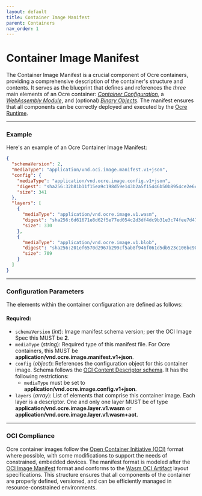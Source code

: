 ```yaml
---
layout: default
title: Container Image Manifest 
parent: Containers
nav_order: 1 
---
```


# Container Image Manifest

The Container Image Manifest is a crucial component of Ocre containers, providing a comprehensive description of the container's structure and contents. It serves as the blueprint that defines and references the *three* main elements of an Ocre container: [*Container Configuration*](../components/container_configuration), a [*WebAssembly Module*](../components/webassembly_module), and (optional) [*Binary Objects*](../components/binary_objects). The manifest ensures that all components can be correctly deployed and executed by the [Ocre Runtime](../../runtime/overview/index.md). 

---

### Example

Here's an example of an Ocre Container Image Manifest:

```json
{
  "schemaVersion": 2,
  "mediaType": "application/vnd.oci.image.manifest.v1+json",
  "config": {
    "mediaType": "application/vnd.ocre.image.config.v1+json",
    "digest": "sha256:32b81b11f15ea9c198d59e143b2a5f15446b50b8954ce2e6cfab959988271c78",
    "size": 341
  },
  "layers": [
    {
      "mediaType": "application/vnd.ocre.image.v1.wasm",
      "digest": "sha256:6d61671e8d62f5e77ed054c2d3df4dc9b31e3c74fee7d478f3f2bbdc99a6f256",
      "size": 330
    },
    {
      "mediaType": "application/vnd.ocre.image.v1.blob",
      "digest": "sha256:201ef6570d2967b299cf5ab8f946f061d5db523c106bc90f72729693b798f431",
      "size": 709
    }
  ]
}
```
---

### Configuration Parameters

The elements within the container configuration are defined as follows:

#### Required:
- `schemaVersion` (*int*): Image manifest schema version; per the OCI Image Spec this
MUST be **2**.
- `mediaType` (*string*): Required type of this manifest file. For Ocre containers, this MUST be
**application/vnd.ocre.image.manifest.v1+json**.
- `config` (*object*): References the configuration object for this container image. Schema follows the [OCI Content Descriptor schema](https://github.com/opencontainers/image-spec/blob/main/descriptor.md). It has the
following restrictions:
  - `mediaType` must be set to **application/vnd.ocre.image.config.v1+json**.
- `layers` (*array*): List of elements that comprise this container image. Each layer is a descriptor. One and only one layer MUST be of type **application/vnd.ocre.image.layer.v1.wasm** or **application/vnd.ocre.image.layer.v1.wasm+aot**.

---

### OCI Compliance

Ocre container images follow the [Open Container Initiative (OCI)](https://opencontainers.org/) format where possible, with some modifications to support the needs of constrained, embedded devices. The manifest format is modeled after the [OCI Image Manifest](https://github.com/opencontainers/image-spec/blob/main/manifest.md) format and conforms to the [Wasm OCI Artifact](https://tag-runtime.cncf.io/wgs/wasm/deliverables/wasm-oci-artifact/) layout specifications. This structure ensures that all components of the container are properly defined, versioned, and can be efficiently managed in resource-constrained environments.